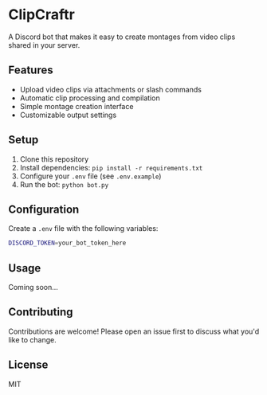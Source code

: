 # ClipCraftr

A Discord bot that makes it easy to create montages from video clips shared in your server.

## Features

- Upload video clips via attachments or slash commands
- Automatic clip processing and compilation
- Simple montage creation interface
- Customizable output settings

## Setup

1. Clone this repository
2. Install dependencies: `pip install -r requirements.txt`
3. Configure your `.env` file (see `.env.example`)
4. Run the bot: `python bot.py`

## Configuration

Create a `.env` file with the following variables:

```bash
DISCORD_TOKEN=your_bot_token_here
```

## Usage

Coming soon...

## Contributing

Contributions are welcome! Please open an issue first to discuss what you'd like to change.

## License

MIT
